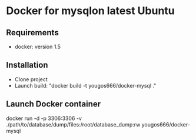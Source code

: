 Docker for mysqlon latest Ubuntu
==============

Requirements
--------------

- docker: version 1.5

Installation
--------------

- Clone project
- Launch build: "docker build -t yougos666/docker-mysql ."

Launch Docker container
--------------
docker run -d -p 3306:3306 -v ./path/to/database/dump/files:/root/database_dump:rw  yougos666/docker-mysql

